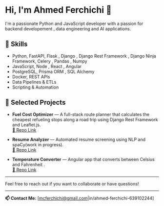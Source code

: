 # Hi, I'm Ahmed Ferchichi 👋

I'm a passionate Python and JavaScript developer with a passion for backend developement , data engineering and  AI applications.

## 🚀 Skills

- Python, FastAPI, Flask  , Django , Django Rest Framework , Django Ninja Framework, Celery , Pandas , Numpy 
- JavaScript, Node , React  , Angular
- PostgreSQL, Prisma ORM , SQL Alchemy 
- Docker, REST APIs  
- Data Pipelines & ETLs
- Scripting & Automation   

## 📂 Selected Projects
- **Fuel Cost Optimizer** — A full-stack route planner that calculates the cheapest refueling stops along a road trip using Django Rest Framework and Leaflet.js.  
  [🔗 Repo Link](https://github.com/AhmedFerchich-i/fuel-route-optimizer)

- **Resume Analyzer** — Automated resume screening using NLP and spaCy(work in progress).  
  [🔗 Repo Link](https://github.com/AhmedFerchich-i/ai-powered-resume-review-)
  
- **Temperature Converter** — Angular app that converts between Celsius and  Fahrenheit .  
  [🔗 Repo Link](https://github.com/AhmedFerchich-i/temperature-converter-angular)



---

Feel free to reach out if you want to collaborate or have questions!

---

**📫 Contact Me:** [mcferchichi@gmail.com|in/ahmed-ferchichi-639102244]
